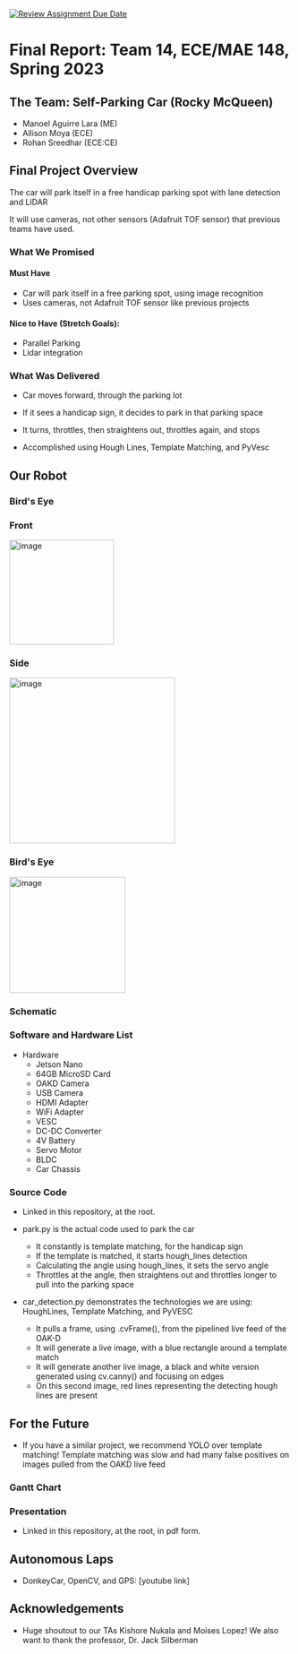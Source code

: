 [![Review Assignment Due Date](https://classroom.github.com/assets/deadline-readme-button-24ddc0f5d75046c5622901739e7c5dd533143b0c8e959d652212380cedb1ea36.svg)](https://classroom.github.com/a/M2_fO6fJ)

# Final Report: Team 14, ECE/MAE 148, Spring 2023

## The Team: Self-Parking Car (Rocky McQueen)



- Manoel Aguirre Lara (ME)
- Allison Moya (ECE)
- Rohan Sreedhar (ECE:CE)


## Final Project Overview

The car will park itself in a free handicap parking spot with lane detection and LIDAR

It will use cameras, not other sensors (Adafruit TOF sensor) that previous teams have used.


### What We Promised


#### Must Have

- Car will park itself in a free parking spot, using image recognition
- Uses cameras, not Adafruit TOF sensor like previous projects

#### Nice to Have (Stretch Goals):

- Parallel Parking
- Lidar integration

### What Was Delivered

- Car moves forward, through the parking lot
- If it sees a handicap sign, it decides to park in that parking space
- It turns, throttles, then straightens out, throttles again, and stops

- Accomplished using Hough Lines, Template Matching, and PyVesc

## Our Robot


### Bird's Eye


### Front

<img width="187" alt="image" src="https://github.com/UCSD-ECEMAE-148/spring-2023-final-project-team-14/assets/20979077/ec0e9d3f-6783-446c-a0e0-2db0734580a4">

### Side

<img width="296" alt="image" src="https://github.com/UCSD-ECEMAE-148/spring-2023-final-project-team-14/assets/20979077/32cec242-eb7c-4d90-a908-c374f82b98e2">


### Bird's Eye

<img width="207" alt="image" src="https://github.com/UCSD-ECEMAE-148/spring-2023-final-project-team-14/assets/20979077/c156e517-e69a-4517-8d1a-846bcc21be54">


### Schematic


### Software and Hardware List

- Hardware
  - Jetson Nano
  - 64GB MicroSD Card
  - OAKD Camera
  - USB Camera
  - HDMI Adapter
  - WiFi Adapter
  - VESC
  - DC-DC Converter
  - 4V Battery
  - Servo Motor
  - BLDC
  - Car Chassis


### Source Code
- Linked in this repository, at the root.

- park.py is the actual code used to park the car
  - It constantly is template matching, for the handicap sign
  - If the template is matched, it starts hough_lines detection
  - Calculating the angle using hough_lines, it sets the servo angle
  - Throttles at the angle, then straightens out and throttles longer to pull into the parking space
- car_detection.py demonstrates the technologies we are using: HoughLines, Template Matching, and PyVESC

  - It pulls a frame, using .cvFrame(), from the pipelined live feed of the OAK-D
  - It will generate a live image, with a blue rectangle around a template match
  - It will generate another live image, a black and white version generated using cv.canny() and focusing on edges
  - On this second image, red lines representing the detecting hough lines are present


## For the Future
- If you have a similar project, we recommend YOLO over template matching! Template matching was slow and had many false positives on images pulled from the OAKD live feed


### Gantt Chart

### Presentation
- Linked in this repository, at the root, in pdf form.


## Autonomous Laps

- DonkeyCar, OpenCV, and GPS: [youtube link]




## Acknowledgements
- Huge shoutout to our TAs Kishore Nukala and Moises Lopez! We also want to thank the professor, Dr. Jack Silberman
